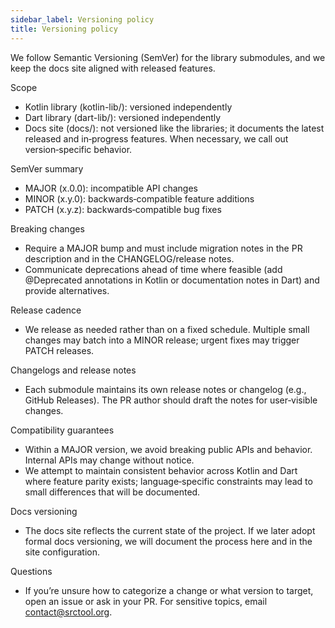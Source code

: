 ```yaml
---
sidebar_label: Versioning policy
title: Versioning policy
---
```


We follow Semantic Versioning (SemVer) for the library submodules, and we keep the docs site aligned with released features.

Scope
- Kotlin library (kotlin-lib/): versioned independently
- Dart library (dart-lib/): versioned independently
- Docs site (docs/): not versioned like the libraries; it documents the latest released and in‑progress features. When necessary, we call out version‑specific behavior.

SemVer summary
- MAJOR (x.0.0): incompatible API changes
- MINOR (x.y.0): backwards‑compatible feature additions
- PATCH (x.y.z): backwards‑compatible bug fixes

Breaking changes
- Require a MAJOR bump and must include migration notes in the PR description and in the CHANGELOG/release notes.
- Communicate deprecations ahead of time where feasible (add @Deprecated annotations in Kotlin or documentation notes in Dart) and provide alternatives.

Release cadence
- We release as needed rather than on a fixed schedule. Multiple small changes may batch into a MINOR release; urgent fixes may trigger PATCH releases.

Changelogs and release notes
- Each submodule maintains its own release notes or changelog (e.g., GitHub Releases). The PR author should draft the notes for user‑visible changes.

Compatibility guarantees
- Within a MAJOR version, we avoid breaking public APIs and behavior. Internal APIs may change without notice.
- We attempt to maintain consistent behavior across Kotlin and Dart where feature parity exists; language‑specific constraints may lead to small differences that will be documented.

Docs versioning
- The docs site reflects the current state of the project. If we later adopt formal docs versioning, we will document the process here and in the site configuration.

Questions
- If you’re unsure how to categorize a change or what version to target, open an issue or ask in your PR. For sensitive topics, email contact@srctool.org.
